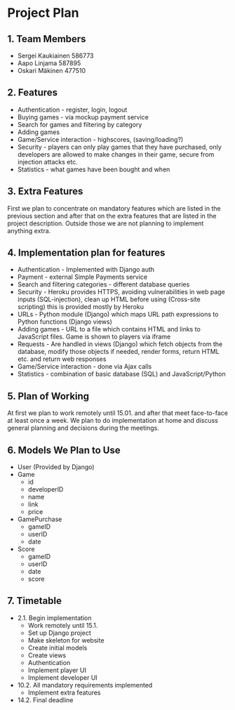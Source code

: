 # Project Plan

## 1. Team Members
* Sergei Kaukiainen 586773
* Aapo Linjama 587895
* Oskari Mäkinen 477510

## 2. Features
* Authentication - register, login, logout
* Buying games - via mockup payment service
* Search for games and filtering by category
* Adding games 
* Game/Service interaction - highscores, (saving/loading?)
* Security - players can only play games that they have purchased, only developers are allowed to make changes in their game, secure from injection attacks etc.
* Statistics - what games have been bought and when

## 3. Extra Features
First we plan to concentrate on mandatory features which are listed in the previous section and after that on the extra features that are listed in the project description. Outside those we are not planning to implement anything extra.

## 4. Implementation plan for features
* Authentication - Implemented with Django auth
* Payment - external Simple Payments service
* Search and filtering categories - different database queries
* Security - Heroku provides HTTPS, avoiding vulnerabilities in web page inputs (SQL-injection), clean up HTML before using (Cross-site scripting) this is provided mostly by Heroku
* URLs - Python module (Django) which maps URL path expressions to Python functions (Django views)
* Adding games - URL to a file which contains HTML and links to JavaScript files. Game is shown to players via iframe
* Requests - Are handled in views (Django) which fetch objects from the database, modify those objects if needed, render forms, return HTML etc. and return web responses
* Game/Service interaction - done via Ajax calls
* Statistics - combination of basic database (SQL) and JavaScript/Python

## 5. Plan of Working
At first we plan to work remotely until 15.01. and after that meet face-to-face at least once a week. We plan to do implementation at home and discuss general planning and decisions during the meetings.

## 6. Models We Plan to Use
* User (Provided by Django)
* Game
   - id
   - developerID
   - name
   - link
   - price
* GamePurchase
   - gameID
   - userID
   - date
* Score
   - gameID
   - userID
   - date
   - score

## 7. Timetable
* 2.1. Begin implementation
  - Work remotely until 15.1.
  - Set up Django project
  - Make skeleton for website
  - Create initial models
  - Create views
  - Authentication
  - Implement player UI
  - Implement developer UI
* 10.2. All mandatory requirements implemented
  - Implement extra features
* 14.2. Final deadline
